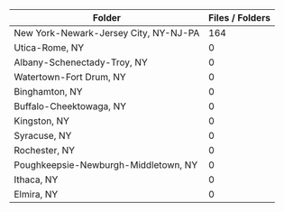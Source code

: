 | Folder                                |   Files / Folders |
|---------------------------------------|-------------------|
| New York-Newark-Jersey City, NY-NJ-PA |               164 |
| Utica-Rome, NY                        |                 0 |
| Albany-Schenectady-Troy, NY           |                 0 |
| Watertown-Fort Drum, NY               |                 0 |
| Binghamton, NY                        |                 0 |
| Buffalo-Cheektowaga, NY               |                 0 |
| Kingston, NY                          |                 0 |
| Syracuse, NY                          |                 0 |
| Rochester, NY                         |                 0 |
| Poughkeepsie-Newburgh-Middletown, NY  |                 0 |
| Ithaca, NY                            |                 0 |
| Elmira, NY                            |                 0 |